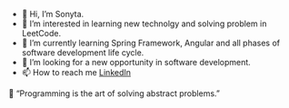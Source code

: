- 👋 Hi, I’m Sonyta.
- 👀 I’m interested in learning new technolgy and solving problem in LeetCode.
- 🌱 I’m currently learning Spring Framework, Angular and all phases of software development life cycle.
- 💞️ I’m looking for a new opportunity in software development.
- 📫 How to reach me [LinkedIn](https://www.linkedin.com/in/sonyta-nget/)

💬 “Programming is the art of solving abstract problems.”

<!---
sonytaNget/sonytaNget is a ✨ special ✨ repository because its `README.md` (this file) appears on your GitHub profile.
You can click the Preview link to take a look at your changes.
--->
